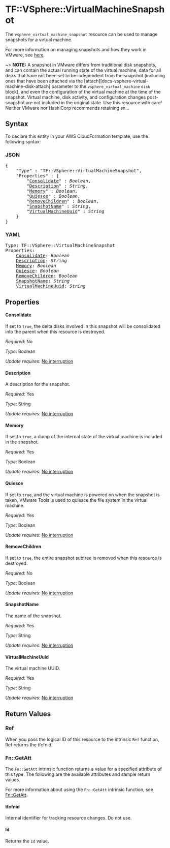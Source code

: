 # TF::VSphere::VirtualMachineSnapshot

The `vsphere_virtual_machine_snapshot` resource can be used to manage snapshots
for a virtual machine.

For more information on managing snapshots and how they work in VMware, see
[here][ext-vm-snapshot-management].

[ext-vm-snapshot-management]: https://docs.vmware.com/en/VMware-vSphere/6.5/com.vmware.vsphere.vm_admin.doc/GUID-CA948C69-7F58-4519-AEB1-739545EA94E5.html

~> **NOTE:** A snapshot in VMware differs from traditional disk snapshots, and
can contain the actual running state of the virtual machine, data for all disks
that have not been set to be independent from the snapshot (including ones that
have been attached via the [attach][docs-vsphere-virtual-machine-disk-attach]
parameter to the `vsphere_virtual_machine` `disk` block), and even the
configuration of the virtual machine at the time of the snapshot. Virtual
machine, disk activity, and configuration changes post-snapshot are not
included in the original state. Use this resource with care! Neither VMware nor
HashiCorp recommends retaining sn...

## Syntax

To declare this entity in your AWS CloudFormation template, use the following syntax:

### JSON

<pre>
{
    "Type" : "TF::VSphere::VirtualMachineSnapshot",
    "Properties" : {
        "<a href="#consolidate" title="Consolidate">Consolidate</a>" : <i>Boolean</i>,
        "<a href="#description" title="Description">Description</a>" : <i>String</i>,
        "<a href="#memory" title="Memory">Memory</a>" : <i>Boolean</i>,
        "<a href="#quiesce" title="Quiesce">Quiesce</a>" : <i>Boolean</i>,
        "<a href="#removechildren" title="RemoveChildren">RemoveChildren</a>" : <i>Boolean</i>,
        "<a href="#snapshotname" title="SnapshotName">SnapshotName</a>" : <i>String</i>,
        "<a href="#virtualmachineuuid" title="VirtualMachineUuid">VirtualMachineUuid</a>" : <i>String</i>
    }
}
</pre>

### YAML

<pre>
Type: TF::VSphere::VirtualMachineSnapshot
Properties:
    <a href="#consolidate" title="Consolidate">Consolidate</a>: <i>Boolean</i>
    <a href="#description" title="Description">Description</a>: <i>String</i>
    <a href="#memory" title="Memory">Memory</a>: <i>Boolean</i>
    <a href="#quiesce" title="Quiesce">Quiesce</a>: <i>Boolean</i>
    <a href="#removechildren" title="RemoveChildren">RemoveChildren</a>: <i>Boolean</i>
    <a href="#snapshotname" title="SnapshotName">SnapshotName</a>: <i>String</i>
    <a href="#virtualmachineuuid" title="VirtualMachineUuid">VirtualMachineUuid</a>: <i>String</i>
</pre>

## Properties

#### Consolidate

If set to `true`, the delta disks involved in this
snapshot will be consolidated into the parent when this resource is
destroyed.

_Required_: No

_Type_: Boolean

_Update requires_: [No interruption](https://docs.aws.amazon.com/AWSCloudFormation/latest/UserGuide/using-cfn-updating-stacks-update-behaviors.html#update-no-interrupt)

#### Description

A description for the snapshot.

_Required_: Yes

_Type_: String

_Update requires_: [No interruption](https://docs.aws.amazon.com/AWSCloudFormation/latest/UserGuide/using-cfn-updating-stacks-update-behaviors.html#update-no-interrupt)

#### Memory

If set to `true`, a dump of the internal state of the
virtual machine is included in the snapshot.

_Required_: Yes

_Type_: Boolean

_Update requires_: [No interruption](https://docs.aws.amazon.com/AWSCloudFormation/latest/UserGuide/using-cfn-updating-stacks-update-behaviors.html#update-no-interrupt)

#### Quiesce

If set to `true`, and the virtual machine is powered
on when the snapshot is taken, VMware Tools is used to quiesce the file
system in the virtual machine.

_Required_: Yes

_Type_: Boolean

_Update requires_: [No interruption](https://docs.aws.amazon.com/AWSCloudFormation/latest/UserGuide/using-cfn-updating-stacks-update-behaviors.html#update-no-interrupt)

#### RemoveChildren

If set to `true`, the entire snapshot subtree
is removed when this resource is destroyed.

_Required_: No

_Type_: Boolean

_Update requires_: [No interruption](https://docs.aws.amazon.com/AWSCloudFormation/latest/UserGuide/using-cfn-updating-stacks-update-behaviors.html#update-no-interrupt)

#### SnapshotName

The name of the snapshot.

_Required_: Yes

_Type_: String

_Update requires_: [No interruption](https://docs.aws.amazon.com/AWSCloudFormation/latest/UserGuide/using-cfn-updating-stacks-update-behaviors.html#update-no-interrupt)

#### VirtualMachineUuid

The virtual machine UUID.

_Required_: Yes

_Type_: String

_Update requires_: [No interruption](https://docs.aws.amazon.com/AWSCloudFormation/latest/UserGuide/using-cfn-updating-stacks-update-behaviors.html#update-no-interrupt)

## Return Values

### Ref

When you pass the logical ID of this resource to the intrinsic `Ref` function, Ref returns the tfcfnid.

### Fn::GetAtt

The `Fn::GetAtt` intrinsic function returns a value for a specified attribute of this type. The following are the available attributes and sample return values.

For more information about using the `Fn::GetAtt` intrinsic function, see [Fn::GetAtt](https://docs.aws.amazon.com/AWSCloudFormation/latest/UserGuide/intrinsic-function-reference-getatt.html).

#### tfcfnid

Internal identifier for tracking resource changes. Do not use.

#### Id

Returns the <code>Id</code> value.

